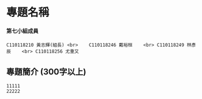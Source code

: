 # 專題名稱    
#### 第七小組成員    
`C110118210 黃志輝(組長) <br>   
C110118246 戴裕桓    <br>
C110118249 林彥辰    <br>
C110118256 尤重又 `   
## 專題簡介 (300字以上)    
```
11111
22222
```

